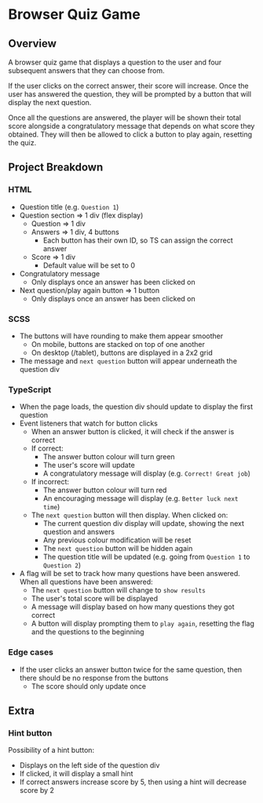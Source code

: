 # Browser Quiz Game

## Overview

A browser quiz game that displays a question to the user and four subsequent answers that they can choose from.

If the user clicks on the correct answer, their score will increase. Once the user has answered the question, they will be prompted by a button that will display the next question.

Once all the questions are answered, the player will be shown their total score alongside a congratulatory message that depends on what score they obtained. They will then be allowed to click a button to play again, resetting the quiz.

## Project Breakdown

### HTML

-   Question title (e.g. `Question 1`)
-   Question section => 1 div (flex display)
    -   Question => 1 div
    -   Answers => 1 div, 4 buttons
        -   Each button has their own ID, so TS can assign the correct answer
    -   Score => 1 div
        -   Default value will be set to 0
-   Congratulatory message
    -   Only displays once an answer has been clicked on
-   Next question/play again button => 1 button
    -   Only displays once an answer has been clicked on

### SCSS

-   The buttons will have rounding to make them appear smoother
    -   On mobile, buttons are stacked on top of one another
    -   On desktop (/tablet), buttons are displayed in a 2x2 grid
-   The message and `next question` button will appear underneath the question div

### TypeScript

-   When the page loads, the question div should update to display the first question
-   Event listeners that watch for button clicks
    -   When an answer button is clicked, it will check if the answer is correct
    -   If correct:
        -   The answer button colour will turn green
        -   The user's score will update
        -   A congratulatory message will display (e.g. `Correct! Great job`)
    -   If incorrect:
        -   The answer button colour will turn red
        -   An encouraging message will display (e.g. `Better luck next time`)
    -   The `next question` button will then display. When clicked on:
        -   The current question div display will update, showing the next question and answers
        -   Any previous colour modification will be reset
        -   The `next question` button will be hidden again
        -   The question title will be updated (e.g. going from `Question 1` to `Question 2`)
-   A flag will be set to track how many questions have been answered. When all questions have been answered:
    -   The `next question` button will change to `show results`
    -   The user's total score will be displayed
    -   A message will display based on how many questions they got correct
    -   A button will display prompting them to `play again`, resetting the flag and the questions to the beginning

### Edge cases

-   If the user clicks an answer button twice for the same question, then there should be no response from the buttons
    -   The score should only update once

## Extra

### Hint button

Possibility of a hint button:

-   Displays on the left side of the question div
-   If clicked, it will display a small hint
-   If correct answers increase score by 5, then using a hint will decrease score by 2
